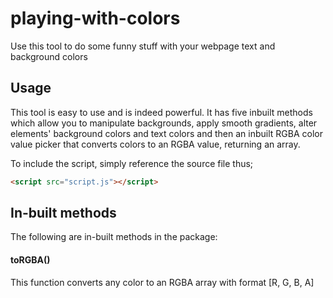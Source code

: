 # playing-with-colors
Use this tool to do some funny stuff with your webpage text and background colors

## Usage
This tool is easy to use and is indeed powerful. It has five inbuilt methods which allow you to manipulate backgrounds, apply smooth gradients, alter elements' background colors and text colors and then an inbuilt RGBA color value picker that converts colors to an RGBA value, returning an array.

To include the script, simply reference the source file thus;

```html
<script src="script.js"></script>
```

## In-built methods
The following are in-built methods in the package:

#### toRGBA()
This function converts any color to an RGBA array with format [R, G, B, A]
